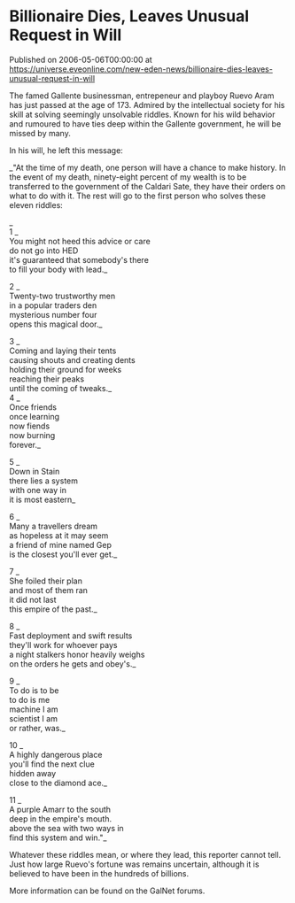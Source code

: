 # Billionaire Dies, Leaves Unusual Request in Will
Published on 2006-05-06T00:00:00 at https://universe.eveonline.com/new-eden-news/billionaire-dies-leaves-unusual-request-in-will

The famed Gallente businessman, entrepeneur and playboy Ruevo Aram has just passed at the age of 173. Admired by the intellectual society for his skill at solving seemingly unsolvable riddles. Known for his wild behavior and rumoured to have ties deep within the Gallente government, he will be missed by many.  
  
In his will, he left this message:  
  
_"At the time of my death, one person will have a chance to make history. In the event of my death, ninety-eight percent of my wealth is to be transferred to the government of the Caldari Sate, they have their orders on what to do with it. The rest will go to the first person who solves these eleven riddles:  
  
_  
1 _  
You might not heed this advice or care  
do not go into HED  
it's guaranteed that somebody's there  
to fill your body with lead._  
  
2 _  
Twenty-two trustworthy men  
in a popular traders den  
mysterious number four  
opens this magical door._  
  
3 _  
Coming and laying their tents  
causing shouts and creating dents  
holding their ground for weeks  
reaching their peaks  
until the coming of tweaks._  
4 _  
Once friends  
once learning  
now fiends  
now burning  
forever._  
  
5 _  
Down in Stain  
there lies a system  
with one way in  
it is most eastern_  
  
6 _  
Many a travellers dream  
as hopeless at it may seem  
a friend of mine named Gep  
is the closest you'll ever get._  
  
7 _  
She foiled their plan  
and most of them ran  
it did not last  
this empire of the past._  
  
8 _  
Fast deployment and swift results  
they'll work for whoever pays  
a night stalkers honor heavily weighs  
on the orders he gets and obey's._  
  
9 _  
To do is to be  
to do is me  
machine I am  
scientist I am  
or rather, was._  
  
10 _  
A highly dangerous place  
you'll find the next clue  
hidden away  
close to the diamond ace._  
  
11 _  
A purple Amarr to the south  
deep in the empire's mouth.  
above the sea with two ways in  
find this system and win."_  
  
  
Whatever these riddles mean, or where they lead, this reporter cannot tell. Just how large Ruevo's fortune was remains uncertain, although it is believed to have been in the hundreds of billions.   
  
More information can be found on the GalNet forums.
